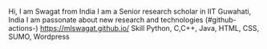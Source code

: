 Hi, I am Swagat from India
I am a Senior research scholar in IIT Guwahati, India
I am passonate about new research and technologies
(#github-actions-) https://mlswagat.github.io/
Skill Python, C,C++, Java, HTML, CSS, SUMO, Wordpress
